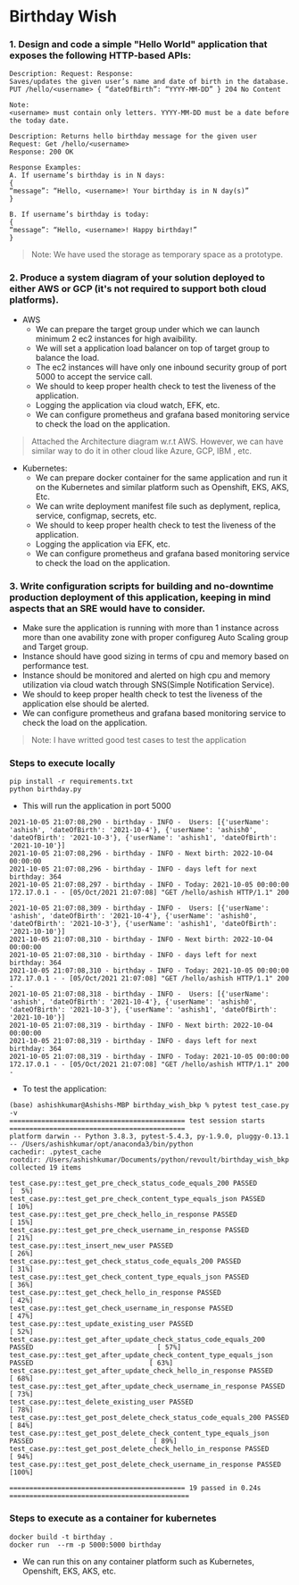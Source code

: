 # Birthday Wish


### 1. Design and code a simple "Hello World" application that exposes the following HTTP-based APIs:
```
Description: Request: Response:
Saves/updates the given user’s name and date of birth in the database.
PUT /hello/<username> { “dateOfBirth”: “YYYY-MM-DD” } 204 No Content

Note:
<username> must contain only letters. YYYY-MM-DD must be a date before the today date.

Description: Returns hello birthday message for the given user Request: Get /hello/<username>
Response: 200 OK

Response Examples:
A. If username’s birthday is in N days:
{ 
“message”: “Hello, <username>! Your birthday is in N day(s)”
}

B. If username’s birthday is today:
{ 
“message”: “Hello, <username>! Happy birthday!” 
}
```
> Note: We have used the storage as temporary space as a prototype.

### 2. Produce a system diagram of your solution deployed to either AWS or GCP (it's not required to support both cloud platforms).
- AWS
  + We can prepare the target group under which we can launch minimum 2 ec2 instances for high avaibility.
  + We will set a application load balancer on top of target group to balance the load.
  + The ec2 instances will have only one inbound security group of port 5000 to accept the service call.
  + We should to keep proper health check to test the liveness of the application.
  + Logging the application via cloud watch, EFK, etc.
  + We can configure prometheus and grafana based monitoring service to check the load on the application.
> Attached the Architecture diagram w.r.t AWS. However, we can have similar way to do it in other cloud like Azure, GCP, IBM , etc.
- Kubernetes:
  + We can prepare docker container for the same application and run it on the Kubernetes and similar platform such as Openshift, EKS, AKS, Etc.
  + We can write deployment manifest file such as deplyment, replica, service, configmap, secrets, etc.
  + We should to keep proper health check to test the liveness of the application.
  + Logging the application via EFK, etc.
  + We can configure prometheus and grafana based monitoring service to check the load on the application.

### 3. Write configuration scripts for building and no-downtime production deployment of this application, keeping in mind aspects that an SRE would have to consider.
- Make sure the application is running with more than 1 instance across more than one avability zone with proper configureg Auto Scaling group and Target group.
- Instance should have good sizing in terms of cpu and memory based on performance test.
- Instance should be monitored and alerted on high cpu and memory utilization via cloud watch through SNS(Simple Notification Service).
- We should to keep proper health check to test the liveness of the application else should be alerted.
- We can configure prometheus and grafana based monitoring service to check the load on the application.


> Note: I have writted good test cases to test the application


### Steps to execute locally
```
pip install -r requirements.txt
python birthday.py
```
- This will run the application in port 5000
```
2021-10-05 21:07:08,290 - birthday - INFO -  Users: [{'userName': 'ashish', 'dateOfBirth': '2021-10-4'}, {'userName': 'ashish0', 'dateOfBirth': '2021-10-3'}, {'userName': 'ashish1', 'dateOfBirth': '2021-10-10'}]
2021-10-05 21:07:08,296 - birthday - INFO - Next birth: 2022-10-04 00:00:00
2021-10-05 21:07:08,296 - birthday - INFO - days left for next birthday: 364
2021-10-05 21:07:08,297 - birthday - INFO - Today: 2021-10-05 00:00:00
172.17.0.1 - - [05/Oct/2021 21:07:08] "GET /hello/ashish HTTP/1.1" 200 -
2021-10-05 21:07:08,309 - birthday - INFO -  Users: [{'userName': 'ashish', 'dateOfBirth': '2021-10-4'}, {'userName': 'ashish0', 'dateOfBirth': '2021-10-3'}, {'userName': 'ashish1', 'dateOfBirth': '2021-10-10'}]
2021-10-05 21:07:08,310 - birthday - INFO - Next birth: 2022-10-04 00:00:00
2021-10-05 21:07:08,310 - birthday - INFO - days left for next birthday: 364
2021-10-05 21:07:08,310 - birthday - INFO - Today: 2021-10-05 00:00:00
172.17.0.1 - - [05/Oct/2021 21:07:08] "GET /hello/ashish HTTP/1.1" 200 -
2021-10-05 21:07:08,318 - birthday - INFO -  Users: [{'userName': 'ashish', 'dateOfBirth': '2021-10-4'}, {'userName': 'ashish0', 'dateOfBirth': '2021-10-3'}, {'userName': 'ashish1', 'dateOfBirth': '2021-10-10'}]
2021-10-05 21:07:08,319 - birthday - INFO - Next birth: 2022-10-04 00:00:00
2021-10-05 21:07:08,319 - birthday - INFO - days left for next birthday: 364
2021-10-05 21:07:08,319 - birthday - INFO - Today: 2021-10-05 00:00:00
172.17.0.1 - - [05/Oct/2021 21:07:08] "GET /hello/ashish HTTP/1.1" 200 -
```

- To test the application:
```
(base) ashishkumar@Ashishs-MBP birthday_wish_bkp % pytest test_case.py -v
============================================ test session starts ============================================
platform darwin -- Python 3.8.3, pytest-5.4.3, py-1.9.0, pluggy-0.13.1 -- /Users/ashishkumar/opt/anaconda3/bin/python
cachedir: .pytest_cache
rootdir: /Users/ashishkumar/Documents/python/revoult/birthday_wish_bkp
collected 19 items                                                                                          

test_case.py::test_get_pre_check_status_code_equals_200 PASSED                                        [  5%]
test_case.py::test_get_pre_check_content_type_equals_json PASSED                                      [ 10%]
test_case.py::test_get_pre_check_hello_in_response PASSED                                             [ 15%]
test_case.py::test_get_pre_check_username_in_response PASSED                                          [ 21%]
test_case.py::test_insert_new_user PASSED                                                             [ 26%]
test_case.py::test_get_check_status_code_equals_200 PASSED                                            [ 31%]
test_case.py::test_get_check_content_type_equals_json PASSED                                          [ 36%]
test_case.py::test_get_check_hello_in_response PASSED                                                 [ 42%]
test_case.py::test_get_check_username_in_response PASSED                                              [ 47%]
test_case.py::test_update_existing_user PASSED                                                        [ 52%]
test_case.py::test_get_after_update_check_status_code_equals_200 PASSED                               [ 57%]
test_case.py::test_get_after_update_check_content_type_equals_json PASSED                             [ 63%]
test_case.py::test_get_after_update_check_hello_in_response PASSED                                    [ 68%]
test_case.py::test_get_after_update_check_username_in_response PASSED                                 [ 73%]
test_case.py::test_delete_existing_user PASSED                                                        [ 78%]
test_case.py::test_get_post_delete_check_status_code_equals_200 PASSED                                [ 84%]
test_case.py::test_get_post_delete_check_content_type_equals_json PASSED                              [ 89%]
test_case.py::test_get_post_delete_check_hello_in_response PASSED                                     [ 94%]
test_case.py::test_get_post_delete_check_username_in_response PASSED                                  [100%]

============================================ 19 passed in 0.24s =============================================
```

### Steps to execute as a container for kubernetes

```
docker build -t birthday .
docker run  --rm -p 5000:5000 birthday
```
- We can run this on any container platform such as Kubernetes, Openshift, EKS, AKS, etc.
